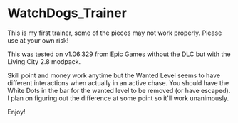 # WatchDogs_Trainer

This is my first trainer, some of the pieces may not work properly. Please use at your own risk! 

This was tested on v1.06.329 from Epic Games without the DLC but with the Living City 2.8 modpack.

Skill point and money work anytime but the Wanted Level seems to have different interactions when actually in an active chase. You should have the White Dots in the bar for the wanted level to be removed (or have escaped). I plan on figuring out the difference at some point so it'll work unanimously. 

Enjoy!
